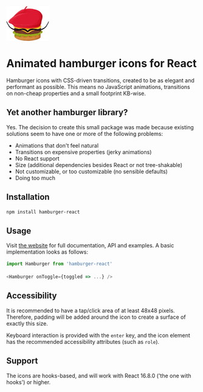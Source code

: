 <img alt="Logo" src="src/static/logo@4x.png" height="91" width="112">

# Animated hamburger icons for React
Hamburger icons with CSS-driven transitions, created to be as elegant and performant as possible. This means no JavaScript animations, transitions on non-cheap properties and a small footprint KB-wise.

## Yet another hamburger library?
Yes. The decision to create this small package was made because existing solutions seem to have one or more of the following problems:

- Animations that don't feel natural
- Transitions on expensive properties (jerky animations)
- No React support
- Size (additional dependencies besides React or not tree-shakable)
- Not customizable, or too customizable (no sensible defaults)
- Doing too much

## Installation
```sh
npm install hamburger-react
```

## Usage
Visit [the website](https://hamburger-react.netlify.com) for full documentation, API and examples. A basic implementation looks as follows:

```js
import Hamburger from 'hamburger-react'

<Hamburger onToggle={toggled => ...} />
```

## Accessibility
It is recommended to have a tap/click area of at least 48x48 pixels. Therefore, padding will be added around the icon to create a surface of exactly this size.

Keyboard interaction is provided with the `enter` key, and the icon element has the recommended accessibility attributes (such as `role`).

## Support
The icons are hooks-based, and will work with React 16.8.0 ('the one with hooks') or higher.
